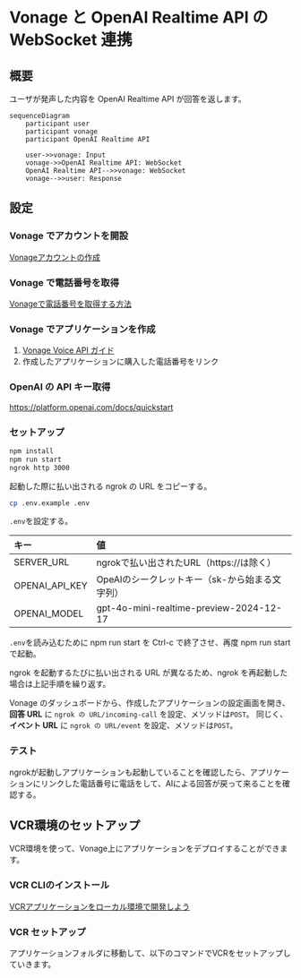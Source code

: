 # Vonage と OpenAI Realtime API の WebSocket 連携

## 概要

ユーザが発声した内容を OpenAI Realtime API が回答を返します。

```mermaid
sequenceDiagram
    participant user
    participant vonage
    participant OpenAI Realtime API
    
    user->>vonage: Input
    vonage->>OpenAI Realtime API: WebSocket
    OpenAI Realtime API-->>vonage: WebSocket
    vonage-->>user: Response
```

## 設定

### Vonage でアカウントを開設

[Vonageアカウントの作成](https://zenn.dev/kwcplus/articles/create-vonage-account)

### Vonage で電話番号を取得

[Vonageで電話番号を取得する方法](https://zenn.dev/kwcplus/articles/buynumber-vonage)

### Vonage でアプリケーションを作成
  
1. [Vonage Voice API ガイド](https://zenn.dev/kwcplus/articles/vonage-voice-guide)
1. 作成したアプリケーションに購入した電話番号をリンク

### OpenAI の API キー取得

<https://platform.openai.com/docs/quickstart>

### セットアップ

```sh
npm install
npm run start
ngrok http 3000
```

起動した際に払い出される ngrok の URL をコピーする。

```sh
cp .env.example .env
```

`.env`を設定する。

キー|値
:--|:--
SERVER_URL|ngrokで払い出されたURL（https://は除く）
OPENAI_API_KEY|OpeAIのシークレットキー（sk-から始まる文字列）
OPENAI_MODEL|gpt-4o-mini-realtime-preview-2024-12-17

`.env`を読み込むために npm run start を Ctrl-c で終了させ、再度 npm run start で起動。

ngrok を起動するたびに払い出される URL が異なるため、ngrok を再起動した場合は上記手順を繰り返す。

Vonage のダッシュボードから、作成したアプリケーションの設定画面を開き、**回答 URL** に ``ngrok の URL/incoming-call`` を設定、メソッドは`POST`。
同じく、**イベント URL** に ``ngrok の URL/event`` を設定、メソッドは`POST`。

### テスト

ngrokが起動しアプリケーションも起動していることを確認したら、アプリケーションにリンクした電話番号に電話をして、AIによる回答が戻って来ることを確認する。

## VCR環境のセットアップ

VCR環境を使って、Vonage上にアプリケーションをデプロイすることができます。

### VCR CLIのインストール

[VCRアプリケーションをローカル環境で開発しよう](https://zenn.dev/kwcplus/articles/how-to-develop-vcr-on-local)

### VCR セットアップ

アプリケーションフォルダに移動して、以下のコマンドでVCRをセットアップしていきます。
